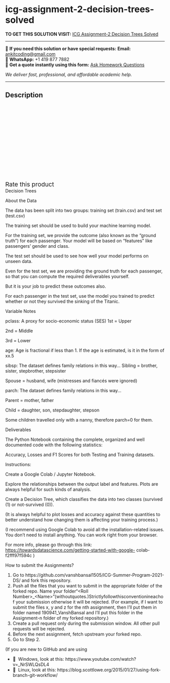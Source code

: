 # icg-assignment-2-decision-trees-solved
**TO GET THIS SOLUTION VISIT:** [ICG Assignment-2 Decision Trees Solved](https://www.ankitcodinghub.com/product/icg-assignment-2-decision-trees-solved/)


---

📩 **If you need this solution or have special requests:** **Email:** ankitcoding@gmail.com  
📱 **WhatsApp:** +1 419 877 7882  
📄 **Get a quote instantly using this form:** [Ask Homework Questions](https://www.ankitcodinghub.com/services/ask-homework-questions/)

*We deliver fast, professional, and affordable academic help.*

---

<h2>Description</h2>



<div class="kk-star-ratings kksr-auto kksr-align-center kksr-valign-top" data-payload="{&quot;align&quot;:&quot;center&quot;,&quot;id&quot;:&quot;90905&quot;,&quot;slug&quot;:&quot;default&quot;,&quot;valign&quot;:&quot;top&quot;,&quot;ignore&quot;:&quot;&quot;,&quot;reference&quot;:&quot;auto&quot;,&quot;class&quot;:&quot;&quot;,&quot;count&quot;:&quot;0&quot;,&quot;legendonly&quot;:&quot;&quot;,&quot;readonly&quot;:&quot;&quot;,&quot;score&quot;:&quot;0&quot;,&quot;starsonly&quot;:&quot;&quot;,&quot;best&quot;:&quot;5&quot;,&quot;gap&quot;:&quot;4&quot;,&quot;greet&quot;:&quot;Rate this product&quot;,&quot;legend&quot;:&quot;0\/5 - (0 votes)&quot;,&quot;size&quot;:&quot;24&quot;,&quot;title&quot;:&quot;ICG Assignment-2 Decision Trees Solved&quot;,&quot;width&quot;:&quot;0&quot;,&quot;_legend&quot;:&quot;{score}\/{best} - ({count} {votes})&quot;,&quot;font_factor&quot;:&quot;1.25&quot;}">

<div class="kksr-stars">

<div class="kksr-stars-inactive">
            <div class="kksr-star" data-star="1" style="padding-right: 4px">


<div class="kksr-icon" style="width: 24px; height: 24px;"></div>
        </div>
            <div class="kksr-star" data-star="2" style="padding-right: 4px">


<div class="kksr-icon" style="width: 24px; height: 24px;"></div>
        </div>
            <div class="kksr-star" data-star="3" style="padding-right: 4px">


<div class="kksr-icon" style="width: 24px; height: 24px;"></div>
        </div>
            <div class="kksr-star" data-star="4" style="padding-right: 4px">


<div class="kksr-icon" style="width: 24px; height: 24px;"></div>
        </div>
            <div class="kksr-star" data-star="5" style="padding-right: 4px">


<div class="kksr-icon" style="width: 24px; height: 24px;"></div>
        </div>
    </div>

<div class="kksr-stars-active" style="width: 0px;">
            <div class="kksr-star" style="padding-right: 4px">


<div class="kksr-icon" style="width: 24px; height: 24px;"></div>
        </div>
            <div class="kksr-star" style="padding-right: 4px">


<div class="kksr-icon" style="width: 24px; height: 24px;"></div>
        </div>
            <div class="kksr-star" style="padding-right: 4px">


<div class="kksr-icon" style="width: 24px; height: 24px;"></div>
        </div>
            <div class="kksr-star" style="padding-right: 4px">


<div class="kksr-icon" style="width: 24px; height: 24px;"></div>
        </div>
            <div class="kksr-star" style="padding-right: 4px">


<div class="kksr-icon" style="width: 24px; height: 24px;"></div>
        </div>
    </div>
</div>


<div class="kksr-legend" style="font-size: 19.2px;">
            <span class="kksr-muted">Rate this product</span>
    </div>
    </div>
<div class="page" title="Page 1">
<div class="layoutArea">
<div class="column">
Decision Trees

About the Data

The data has been split into two groups: training set (train.csv) and test set (test.csv)

</div>
</div>
<div class="layoutArea">
<div class="column">
The training set should be used to build your machine learning model.

For the training set, we provide the outcome (also known as the “ground truth”) for each passenger. Your model will be based on “features” like passengers’ gender and class.

The test set should be used to see how well your model performs on unseen data.

Even for the test set, we are providing the ground truth for each passenger, so that you can compute the required deliverables yourself.

But it is your job to predict these outcomes also.

For each passenger in the test set, use the model you trained to predict whether or not they survived the sinking of the Titanic.

Variable Notes

pclass: A proxy for socio-economic status (SES) 1st = Upper

2nd = Middle

3rd = Lower

</div>
</div>
</div>
<div class="page" title="Page 2">
<div class="layoutArea">
<div class="column">
age: Age is fractional if less than 1. If the age is estimated, is it in the form of xx.5

sibsp: The dataset defines family relations in this way… Sibling = brother, sister, stepbrother, stepsister

Spouse = husband, wife (mistresses and fiancés were ignored)

parch: The dataset defines family relations in this way…

Parent = mother, father

Child = daughter, son, stepdaughter, stepson

Some children travelled only with a nanny, therefore parch=0 for them.

Deliverables

The Python Notebook containing the complete, organized and well documented code with the following statistics:

Accuracy, Losses and F1 Scores for both Testing and Training datasets.

Instructions:

Create a Google Colab / Jupyter Notebook.

Explore the relationships between the output label and features. Plots are always helpful for such kinds of analysis.

Create a Decision Tree, which classifies the data into two classes (survived (1) or not-survived (0)).

(It is always helpful to plot losses and accuracy against these quantities to better understand how changing them is affecting your training process.)

(I recommend using Google Colab to avoid all the installation-related issues. You don’t need to install anything. You can work right from your browser.

For more info, please go through this link: https://towardsdatascience.com/getting-started-with-google- colab-f2fff97f594c )

</div>
</div>
</div>
<div class="page" title="Page 3">
<div class="layoutArea">
<div class="column">
How to submit the Assignments?

<ol>
<li>Go to https://github.com/vanshbansal1505/ICG-Summer-Program-2021-DS/ and fork this repository.</li>
<li>Push all the files that you want to submit in the appropriate folder of the forked repo. Name your folder“&lt;Roll Number&gt;_&lt;Name&gt;”(withoutquotes.)Strictlyfollowthisconventionineachof your submission otherwise it will be rejected.
(For example, if I want to submit the files x, y and z for the nth assignment, then I’ll put them in folder named 190941_VanshBansal and I’ll put this folder in the Assignment-n folder of my forked repository.)
</li>
<li>Create a pull request only during the submission window. All other pull requests will be rejected.</li>
<li>Before the next assignment, fetch upstream your forked repo.</li>
<li>Go to Step 2.</li>
</ol>
(If you are new to GitHub and are using

<ul>
<li> &nbsp;Windows, look at this: https://www.youtube.com/watch?v=_NrSWLQsDL4</li>
<li> &nbsp;Linux, look at this: https://blog.scottlowe.org/2015/01/27/using-fork-branch-git-workflow/</li>
</ul>
</div>
</div>
</div>

